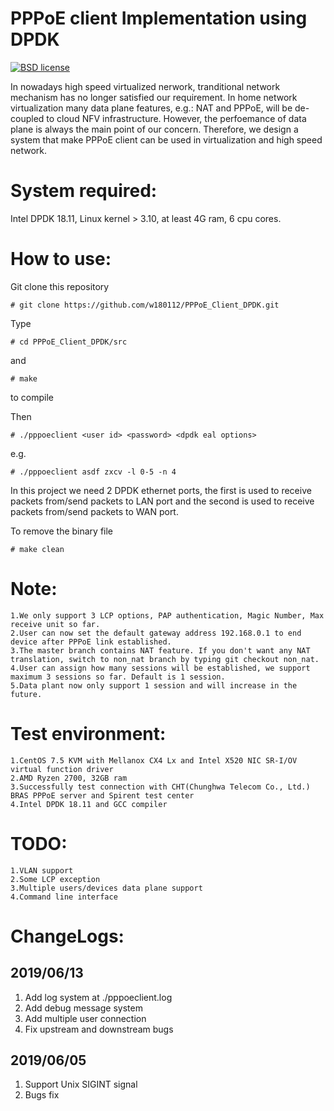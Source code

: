PPPoE client Implementation using DPDK
======================================

[![BSD license](https://img.shields.io/badge/License-BSD-blue.svg)](https://opensource.org/licenses/BSD-3-Clause)

In nowadays high speed virtualized nerwork, tranditional network mechanism has no longer satisfied our requirement. In home network virtualization many data plane features, e.g.: NAT and PPPoE, will be de-coupled to cloud NFV infrastructure. However, the perfoemance of data plane is always the main point of our concern. Therefore, we design a system that make PPPoE client can be used in virtualization and high speed network.

System required:
================

Intel DPDK 18.11, Linux kernel > 3.10, at least 4G ram, 6 cpu cores.

How to use:
===========

Git clone this repository

	# git clone https://github.com/w180112/PPPoE_Client_DPDK.git

Type 

	# cd PPPoE_Client_DPDK/src

and 

	# make 

to compile

Then 

	# ./pppoeclient <user id> <password> <dpdk eal options>

e.g. 

	# ./pppoeclient asdf zxcv -l 0-5 -n 4

In this project we need 2 DPDK ethernet ports, the first is used to receive packets from/send packets to LAN port and the second is used to receive packets from/send packets to WAN port.

To remove the binary file 

	# make clean 

Note: 
=====
	1.We only support 3 LCP options, PAP authentication, Magic Number, Max receive unit so far.
	2.User can now set the default gateway address 192.168.0.1 to end device after PPPoE link established.
	3.The master branch contains NAT feature. If you don't want any NAT translation, switch to non_nat branch by typing git checkout non_nat.
	4.User can assign how many sessions will be established, we support maximum 3 sessions so far. Default is 1 session.
	5.Data plant now only support 1 session and will increase in the future.

Test environment: 
=================

	1.CentOS 7.5 KVM with Mellanox CX4 Lx and Intel X520 NIC SR-I/OV virtual function driver
	2.AMD Ryzen 2700, 32GB ram
	3.Successfully test connection with CHT(Chunghwa Telecom Co., Ltd.) BRAS PPPoE server and Spirent test center
	4.Intel DPDK 18.11 and GCC compiler

TODO: 
=====

	1.VLAN support
	2.Some LCP exception
	3.Multiple users/devices data plane support
	4.Command line interface

ChangeLogs:
===========

2019/06/13
----------

1. Add log system at ./pppoeclient.log
2. Add debug message system
3. Add multiple user connection
4. Fix upstream and downstream bugs

2019/06/05
----------

1. Support Unix SIGINT signal
2. Bugs fix
